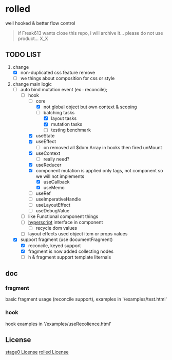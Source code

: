 
# rolled
well hooked & better flow control
> if Freak613 wants close this repo, i will archive it...
> please do not use product... X_X

## TODO LIST

1. change
    - [x] non-duplicated css feature remove
    - [ ] we things about composition for css or style
2. change main logic
    - [ ] auto bind mutation event (ex : reconcile);
      - [ ] hook
        - [ ] core 
          - [x] not global object but own context & scoping
          - [ ] batching tasks
            - [x] layout tasks
            - [x] mutation tasks
            - [ ] testing benchmark
        - [x] useState
        - [x] useEffect
          - [ ] on removed all $dom Array in hooks then fired unMount
        - [x] useContext
          - [ ] really need?
        - [x] useReducer
        - [x] component mutation is applied only tags, not component so we will not implements
          - [x] useCallback
          - [x] useMemo
        - [ ] useRef
        - [ ] useImperativeHandle
        - [ ] useLayoutEffect
        - [ ] useDebugValue
      - [ ] like Functional component things
      - [ ] [hyperscript](https://github.com/hyperhype/hyperscript) interface in component
        - [ ] recycle dom values
      - [ ] layout effects used object item or props values
    - [x] support fragment (use documentFragment)
      - [x] reconcile, keyed support
      - [x] fragment is now added collecting nodes
      - [ ] h & fragment support template liternals
## doc

### fragment
basic fragment usage (reconcile support),
examples in '/examples/test.html'

### hook
hook examples in '/examples/useRecolience.html'

## License
[stage0 License](https://github.com/Freak613/stage0/blob/master/LICENSE)
[rolled License](https://github.com/CreeJee/rolled/blob/master/LICENSE)
